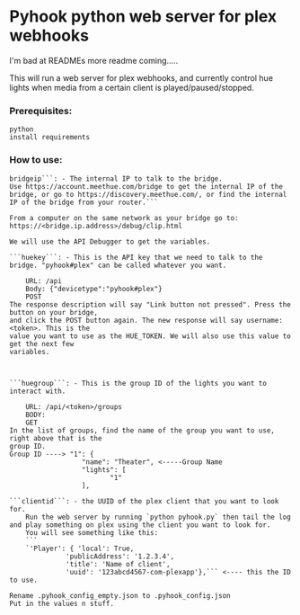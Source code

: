 # Pyhook python web server for plex webhooks

I'm bad at READMEs more readme coming.....

This will run a web server for plex webhooks, and currently control hue lights when media from a certain client is played/paused/stopped.

### Prerequisites:

```
python
install requirements
```


### How to use:

```
bridgeip```: - The internal IP to talk to the bridge.
Use https://account.meethue.com/bridge to get the internal IP of the bridge, or go to https://discovery.meethue.com/, or find the internal IP of the bridge from your router.```

From a computer on the same network as your bridge go to: https://<bridge.ip.address>/debug/clip.html

We will use the API Debugger to get the variables.

```huekey```: - This is the API key that we need to talk to the bridge. "pyhook#plex" can be called whatever you want.

    URL: /api
    Body: {"devicetype":"pyhook#plex"}
    POST
The response description will say "Link button not pressed". Press the button on your bridge,
and click the POST button again. The new response will say username: <token>. This is the
value you want to use as the HUE_TOKEN. We will also use this value to get the next few
variables.



```huegroup```: - This is the group ID of the lights you want to interact with.

    URL: /api/<token>/groups
    BODY:
    GET
In the list of groups, find the name of the group you want to use, right above that is the
group ID.
Group ID ----> "1": {
	              "name": "Theater", <-----Group Name
	              "lights": [
		                 "1"
	              ],

```clientid```: - the UUID of the plex client that you want to look for.
    Run the web server by running `python pyhook.py` then tail the log and play something on plex using the client you want to look for.
    You will see something like this:
    ```
    `'Player': { 'local': True,
              'publicAddress': '1.2.3.4',
              'title': 'Name of client',
              'uuid': '123abcd4567-com-plexapp'},``` <---- this the ID to use.

Rename .pyhook_config_empty.json to .pyhook_config.json
Put in the values n stuff.